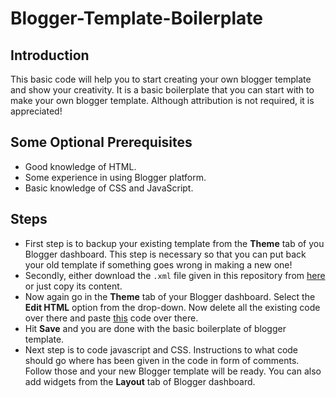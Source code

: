 # Blogger-Template-Boilerplate
## Introduction
This basic code will help you to start creating your own blogger template and show your creativity. It is a basic boilerplate that you can start with to make your own blogger template. Although attribution is not required, it is appreciated!
## Some Optional Prerequisites
- Good knowledge of HTML.
- Some experience in using Blogger platform.
- Basic knowledge of CSS and JavaScript.
## Steps
- First step is to backup your existing template from the **Theme** tab of you Blogger dashboard. This step is necessary so that you can put back your old template if something goes wrong in making a new one!
- Secondly, either download the ```.xml``` file given in this repository from [here](https://raw.githubusercontent.com/Soham-Wani/Blogger-Template-Boilerplate/main/Boilerplate.xml) or just copy its content.
- Now again go in the **Theme** tab of your Blogger dashboard. Select the **Edit HTML** option from the drop-down. Now delete all the existing code over there and paste [this](https://github.com/Soham-Wani/Blogger-Template-Boilerplate/blob/main/Boilerplate.xml) code over there.
- Hit **Save** and you are done with the basic boilerplate of blogger template.
- Next step is to code javascript and CSS. Instructions to what code should go where has been given in the code in form of comments. Follow those and your new Blogger template will be ready. You can also add widgets from the **Layout** tab of Blogger dashboard.
